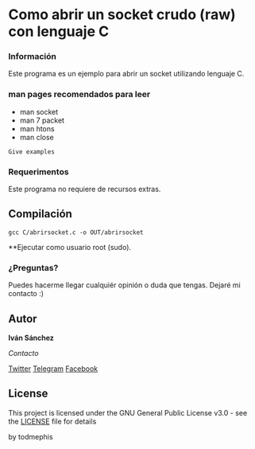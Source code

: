 # Como abrir un socket crudo (raw) con lenguaje C

### Información

Este programa es un ejemplo para abrir un socket utilizando lenguaje C.

### man pages recomendados para leer

* man socket
* man 7 packet
* man htons
* man close


```
Give examples
```

### Requerimentos

Este programa no requiere de recursos extras.

## Compilación

```
gcc C/abrirsocket.c -o OUT/abrirsocket
```
**Ejecutar como usuario root (sudo).

### ¿Preguntas?

Puedes hacerme llegar cualquiér opinión o duda que tengas. Dejaré mi contacto :)

## Autor

**Iván Sánchez**

*Contacto*

[Twitter](https://twitter.com/todmephis) 
[Telegram](http://telegram.me/todmephis)
[Facebook](https://www.facebook.com/0xSCRIPTKIDDIE1)



## License

This project is licensed under the GNU General Public License v3.0 - see the [LICENSE](LICENSE) file for details

by todmephis